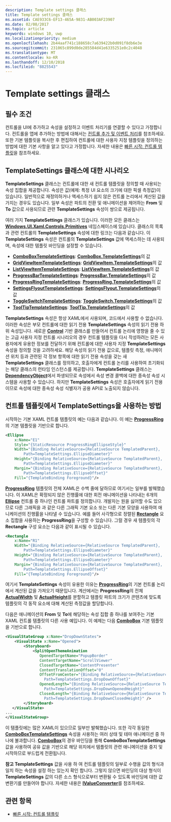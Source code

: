 ```yaml
---
description: Template settings 클래스
title: Template settings 클래스
ms.assetid: CAE933C6-EF13-465A-9831-AB003AF23907
ms.date: 02/08/2017
ms.topic: article
keywords: windows 10, uwp
ms.localizationpriority: medium
ms.openlocfilehash: 2b44aaf741c188658c7a639422b0d091f8db6e3e
ms.sourcegitcommit: 231065c899d0de285584d41e6335251e0c2c4048
ms.translationtype: MT
ms.contentlocale: ko-KR
ms.lasthandoff: 12/10/2018
ms.locfileid: "8825543"
---
```

# <a name="template-settings-classes"></a>Template settings 클래스


## <a name="prerequisites"></a>필수 조건

컨트롤을 UI에 추가하고 속성을 설정하고 이벤트 처리기를 연결할 수 있다고 가정합니다. 컨트롤을 앱에 추가하는 방법에 대해서는 [컨트롤 추가 및 이벤트 처리](https://msdn.microsoft.com/library/windows/apps/mt228345)를 참조하세요. 또한 기본 템플릿을 복사한 후 편집하여 컨트롤에 대한 사용자 지정 템플릿을 정의하는 방법에 대한 기본 사항을 알고 있다고 가정합니다. 자세한 내용은 [빠른 시작: 컨트롤 템플릿](https://msdn.microsoft.com/library/windows/apps/xaml/hh465374)을 참조하세요.

## <a name="the-scenario-for-templatesettings-classes"></a>**TemplateSettings** 클래스에 대한 시나리오

**TemplateSettings** 클래스는 컨트롤에 대한 새 컨트롤 템플릿을 정의할 때 사용되는 속성 집합을 제공합니다. 속성은 값(예제: 특정 UI 요소의 크기에 대한 픽셀 측정값)이 있습니다. 일반적으로 재정의하거나 액세스하기 쉽지 않은 컨트롤 논리에서 계산된 값을 가지는 경우도 있습니다. 일부 속성은 파트의 전환 및 애니메이션을 제어하는 **From** 및 **To** 값으로 사용되므로 관련 **TemplateSettings** 속성이 쌍으로 제공됩니다.

여러 가지 **TemplateSettings** 클래스가 있습니다. 이러한 모든 클래스는 [**Windows.UI.Xaml.Controls.Primitives**](https://msdn.microsoft.com/library/windows/apps/br209818) 네임스페이스에 있습니다. 클래스의 목록과 관련 컨트롤의 **TemplateSettings** 속성에 대한 링크는 다음과 같습니다. 이 **TemplateSettings** 속성은 컨트롤의 **TemplateSettings** 값에 액세스하는 데 사용되며, 속성에 대한 템플릿 바인딩을 설정할 수 있습니다.

-   [**ComboBoxTemplateSettings**](https://msdn.microsoft.com/library/windows/apps/br227752): [**ComboBox.TemplateSettings**](https://msdn.microsoft.com/library/windows/apps/br209364)의 값
-   [**GridViewItemTemplateSettings**](https://msdn.microsoft.com/library/windows/apps/hh738499): [**GridViewItem.TemplateSettings**](https://msdn.microsoft.com/library/windows/apps/hh738503)의 값
-   [**ListViewItemTemplateSettings**](https://msdn.microsoft.com/library/windows/apps/hh701948): [**ListViewItem.TemplateSettings**](https://msdn.microsoft.com/library/windows/apps/br242923)의 값
-   [**ProgressBarTemplateSettings**](https://msdn.microsoft.com/library/windows/apps/br227856): [**ProgressBar.TemplateSettings**](https://msdn.microsoft.com/library/windows/apps/br227537)의 값
-   [**ProgressRingTemplateSettings**](https://msdn.microsoft.com/library/windows/apps/hh702248): [**ProgressRing.TemplateSettings**](https://msdn.microsoft.com/library/windows/apps/hh702581)의 값
-   [**SettingsFlyoutTemplateSettings**](https://msdn.microsoft.com/library/windows/apps/dn298721): [**SettingsFlyout.TemplateSettings**](https://msdn.microsoft.com/library/windows/apps/dn252826)의 값
-   [**ToggleSwitchTemplateSettings**](https://msdn.microsoft.com/library/windows/apps/br209804): [**ToggleSwitch.TemplateSettings**](https://msdn.microsoft.com/library/windows/apps/br209731)의 값
-   [**ToolTipTemplateSettings**](https://msdn.microsoft.com/library/windows/apps/br209813): [**ToolTip.TemplateSettings**](https://msdn.microsoft.com/library/windows/apps/br227629)의 값

**TemplateSettings** 속성은 항상 XAML에서 사용되며, 코드에서 사용할 수 없습니다. 이러한 속성은 부모 컨트롤에 대한 읽기 전용 **TemplateSettings** 속성의 읽기 전용 하위 속성입니다. 새로운 [**Control**](https://msdn.microsoft.com/library/windows/apps/br209390) 기반 클래스를 만들어서 컨트롤 논리에 영향을 줄 수 있는 고급 사용자 지정 컨트롤 시나리오의 경우 컨트롤 템플릿을 다시 작성하려는 모든 사용자에게 유용한 정보를 전달하기 위해 컨트롤에 대한 사용자 지정 **TemplateSettings** 속성을 정의할 것을 고려하세요. 해당 속성의 읽기 전용 값으로, 템플릿 측정, 애니메이션 위치 등과 관련된 각 정보 항목에 대한 읽기 전용 속성을 갖는 새 **TemplateSettings** 클래스를 정의하고, 호출자에게 컨트롤 논리를 사용하여 초기화되는 해당 클래스의 런타임 인스턴스를 제공합니다. **TemplateSettings** 클래스는 [**DependencyObject**](https://msdn.microsoft.com/library/windows/apps/br242356)에서 파생되므로 속성에서 속성 변경 콜백에 대한 종속성 속성 시스템을 사용할 수 있습니다. 하지만 **TemplateSettings** 속성은 호출자에게 읽기 전용이므로 속성에 대한 종속성 속성 식별자가 공용 API로 노출되지 않습니다.

## <a name="how-to-use-templatesettings-in-a-control-template"></a>컨트롤 템플릿에서 **TemplateSettings**을 사용하는 방법

시작하는 기본 XAML 컨트롤 템플릿의 예는 다음과 같습니다. 이 예는 [**ProgressRing**](https://msdn.microsoft.com/library/windows/apps/br227538)의 기본 템플릿을 기반으로 합니다.

```xml
<Ellipse
    x:Name="E1"
    Style="{StaticResource ProgressRingEllipseStyle}"
    Width="{Binding RelativeSource={RelativeSource TemplatedParent}, 
        Path=TemplateSettings.EllipseDiameter}"
    Height="{Binding RelativeSource={RelativeSource TemplatedParent}, 
        Path=TemplateSettings.EllipseDiameter}"
    Margin="{Binding RelativeSource={RelativeSource TemplatedParent}, 
        Path=TemplateSettings.EllipseOffset}"
    Fill="{TemplateBinding Foreground}"/>
```

[**ProgressRing**](https://msdn.microsoft.com/library/windows/apps/br227538) 템플릿의 전체 XAML은 수백 줄에 달하므로 여기서는 일부를 발췌했습니다. 이 XAML은 확정되지 않은 진행률에 대한 회전 애니메이션을 나타내는 6개의 [**Ellipse**](/uwp/api/Windows.UI.Xaml.Shapes.Ellipse) 컨트롤 중 하나인 컨트롤 파트를 정의합니다. 개발자는 원을 싫어할 수도 있으므로 다른 그래픽을 과 같은 다른 그래픽 기본 요소 또는 다른 기본 모양을 사용하여 애니케이션의 진행률을 나타낼 수 있습니다. 예를 들어 사각형으로 정렬된 [**Rectangle**](/uwp/api/Windows.UI.Xaml.Shapes.Rectangle) 요소 집합을 사용하는 **ProgressRing**을 구성할 수 있습니다. 그럴 경우 새 템플릿의 각 **Rectangle** 구성 요소는 다음과 같이 표시될 수 있습니다.

```xml
<Rectangle
    x:Name="R1"
    Width="{Binding RelativeSource={RelativeSource TemplatedParent}, 
        Path=TemplateSettings.EllipseDiameter}"
    Height="{Binding RelativeSource={RelativeSource TemplatedParent}, 
        Path=TemplateSettings.EllipseDiameter}"
    Margin="{Binding RelativeSource={RelativeSource TemplatedParent}, 
        Path=TemplateSettings.EllipseOffset}"
    Fill="{TemplateBinding Foreground}"/>
```

여기서 **TemplateSettings** 속성이 유용한 이유는 [**ProgressRing**](https://msdn.microsoft.com/library/windows/apps/br227538)의 기본 컨트롤 논리에서 계산된 값을 가져오기 때문입니다. 계산에서는 **ProgressRing**의 전체 [**ActualWidth**](https://msdn.microsoft.com/library/windows/apps/br208709) 및 [**ActualHeight**](https://msdn.microsoft.com/library/windows/apps/br208707)를 분할하고 템플릿 파트의 크기가 콘텐츠에 맞도록 템플릿의 각 동작 요소에 대해 계산된 측정값을 할당합니다.

다음은 애니메이션의 **From** 및 **To**에 해당하는 속성 집합 중 하나를 보여주는 기본 XAML 컨트롤 템플릿의 다른 사용 예입니다. 이 예제는 다음 [**ComboBox**](https://msdn.microsoft.com/library/windows/apps/br209348) 기본 템플릿을 기반으로 합니다.

```xml
<VisualStateGroup x:Name="DropDownStates">
    <VisualState x:Name="Opened">
        <Storyboard>
            <SplitOpenThemeAnimation
               OpenedTargetName="PopupBorder"
               ContentTargetName="ScrollViewer"
               ClosedTargetName="ContentPresenter"
               ContentTranslationOffset="0"
               OffsetFromCenter="{Binding RelativeSource={RelativeSource TemplatedParent}, 
                 Path=TemplateSettings.DropDownOffset}"
               OpenedLength="{Binding RelativeSource={RelativeSource TemplatedParent}, 
                 Path=TemplateSettings.DropDownOpenedHeight}"
               ClosedLength="{Binding RelativeSource={RelativeSource TemplatedParent},
                 Path=TemplateSettings.DropDownClosedHeight}" />
        </Storyboard>
   </VisualState>
...
</VisualStateGroup>
```

이 템플릿에는 많은 XAML이 있으므로 일부만 발췌했습니다. 또한 각각 동일한 [**ComboBoxTemplateSettings**](https://msdn.microsoft.com/library/windows/apps/br227752) 속성을 사용하는 여러 상태 및 테마 애니메이션 중 하나에 불과합니다. [**ComboBox**](https://msdn.microsoft.com/library/windows/apps/br209348)의 경우 바인딩을 통해 **ComboBoxTemplateSettings** 값을 사용하여 공유 값을 기반으로 해당 위치에서 템플릿의 관련 애니메이션을 중지 및 시작하므로 부드럽게 전환됩니다.

**참고**  **TemplateSettings** 값을 사용 하 여 컨트롤 템플릿의 일부로 수행을 값의 형식과 일치 하는 속성을 설정 하는 있는지 확인 합니다. 그렇지 않으면 바인딩의 대상 형식이 **TemplateSettings** 값의 다른 소스 형식으로부터 변환될 수 있도록 바인딩에 대한 값 변환기를 만들어야 합니다. 자세한 내용은 [**IValueConverter**](https://msdn.microsoft.com/library/windows/apps/br209903)를 참조하세요.

## <a name="related-topics"></a>관련 항목

* [빠른 시작: 컨트롤 템플릿](https://msdn.microsoft.com/library/windows/apps/xaml/hh465374)

